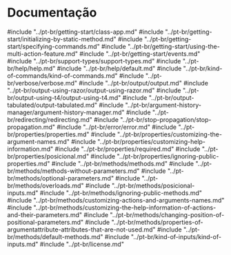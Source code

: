 # Documentação

<table-of-contents/>

#include "../pt-br/getting-start/class-app.md"
#include "../pt-br/getting-start/initializing-by-static-method.md"
#include "../pt-br/getting-start/specifying-commands.md"
#include "../pt-br/getting-start/using-the-multi-action-feature.md"
#include "../pt-br/getting-start/events.md"
#include "../pt-br/support-types/support-types.md"
#include "../pt-br/help/help.md"
#include "../pt-br/help/default.md"
#include "../pt-br/kind-of-commands/kind-of-commands.md"
#include "../pt-br/verbose/verbose.md"
#include "../pt-br/output/output.md"
#include "../pt-br/output-using-razor/output-using-razor.md"
#include "../pt-br/output-using-t4/output-using-t4.md"
#include "../pt-br/output-tabulated/output-tabulated.md"
#include "../pt-br/argument-history-manager/argument-history-manager.md"
#include "../pt-br/redirecting/redirecting.md"
#include "../pt-br/stop-propagation/stop-propagation.md"
#include "../pt-br/error/error.md"
#include "../pt-br/properties/properties.md"
#include "../pt-br/properties/customizing-the-argument-names.md"
#include "../pt-br/properties/customizing-help-information.md"
#include "../pt-br/properties/required.md"
#include "../pt-br/properties/posicional.md"
#include "../pt-br/properties/ignoring-public-properties.md"
#include "../pt-br/methods/methods.md"
#include "../pt-br/methods/methods-without-parameters.md"
#include "../pt-br/methods/optional-parameters.md"
#include "../pt-br/methods/overloads.md"
#include "../pt-br/methods/posicional-inputs.md"
#include "../pt-br/methods/ignoring-public-methods.md"
#include "../pt-br/methods/customizing-actions-and-arguments-names.md"
#include "../pt-br/methods/customizing-the-help-information-of-actions-and-their-parameters.md"
#include "../pt-br/methods/changing-position-of-positional-parameters.md"
#include "../pt-br/methods/properties-of-argumentattribute-attributes-that-are-not-used.md"
#include "../pt-br/methods/default-methods.md"
#include "../pt-br/kind-of-inputs/kind-of-inputs.md"
#include "../pt-br/license.md"